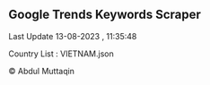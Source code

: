 

## Google Trends Keywords Scraper 
 
Last Update 13-08-2023 , 11:35:48

Country List :
VIETNAM.json



© Abdul Muttaqin 
